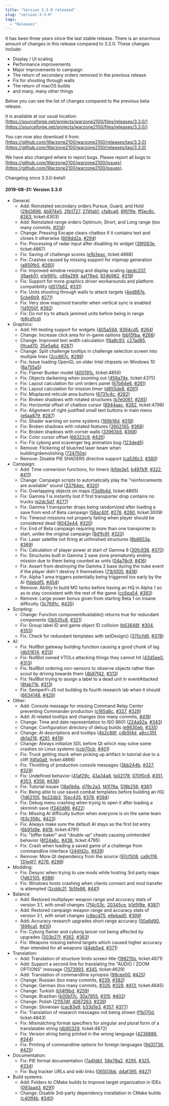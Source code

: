 ```yaml
---
title: "Version 3.3.0 released"
slug: "version-3-3-0"
tags:
  - "Releases"
---
```


It has been three years since the last stable release. There is an enormous amount of changes in this release compared to 3.2.0. These changes include:
- Display / UI scaling
- Performance improvements
- Major improvements to campaign
- The return of secondary orders removed in the previous release
- Fix for shooting through walls
- The return of macOS builds
- and many, many other things

Below you can see the list of changes compared to the previous beta release.

It is available at our usual location: [https://sourceforge.net/projects/warzone2100/files/releases/3.3.0/](https://sourceforge.net/projects/warzone2100/files/releases/3.3.0/)

You can now also download it from: [https://github.com/Warzone2100/warzone2100/releases/tag/3.3.0](https://github.com/Warzone2100/warzone2100/releases/tag/3.3.0)

We have also changed where to report bugs. Please report all bugs to [https://github.com/Warzone2100/warzone2100/issues](https://github.com/Warzone2100/warzone2100/issues).

Changelog since 3.3.0-beta1:

#### 2019-08-31: Version 3.3.0

* General:
  * Add: Reinstated secondary orders Pursue, Guard, and Hold ([29d3696](https://github.com/Warzone2100/warzone2100/commit/29d3696dd62f034d02d51b9caa7d834cc84e13d3), [4b974e5](https://github.com/Warzone2100/warzone2100/commit/4b974e5761eecf7fc375f50d954779e4ac800786), [2fb1727](https://github.com/Warzone2100/warzone2100/commit/2fb172792014d8886a7411a2547b15030ead0152), [274fab1](https://github.com/Warzone2100/warzone2100/commit/274fab1fe4f5a7f443f42b35211d95f949cd63cb), [cfa8ca6](https://github.com/Warzone2100/warzone2100/commit/cfa8ca695079df3d716a6eb7a2ed2f5729320bea), [8f611fe](https://github.com/Warzone2100/warzone2100/commit/8f611fe0f6ffb906bee0afd5de702f8b2de9f1df), [ff5ec8c](https://github.com/Warzone2100/warzone2100/commit/ff5ec8ca927c2d3353f58f7ac0ca17f965252234), [#263](https://github.com/Warzone2100/warzone2100/pull/263), ticket:4303)
  * Add: Reinstated range orders Optimum, Short, and Long range (too many commits, [#314](https://github.com/Warzone2100/warzone2100/pull/314))
  * Change: Pressing Escape clears chatbox if it contains text and closes it otherwise ([809dd2a](https://github.com/Warzone2100/warzone2100/commit/809dd2abdfbf97a88d74519cd4323d06ce8395d2), [#294](https://github.com/Warzone2100/warzone2100/pull/294))
  * Fix: Processing of radar input after disabling its widget ([39f083e](https://github.com/Warzone2100/warzone2100/commit/39f083ed0f0c29f071f9f528c9eeef5544373fd7), ticket:4867)
  * Fix: Saving of challenge scores ([e1b3eac](https://github.com/Warzone2100/warzone2100/commit/e1b3eac0faeb7c39b769fee59920d066373d5c49), ticket:4868)
  * Fix: Crashes caused by missing support for mipmap generation ([a850fb5](https://github.com/Warzone2100/warzone2100/commit/a850fb5c887eb54a50f3a3f0f15ef0f1b6591a98), [#260](https://github.com/Warzone2100/warzone2100/pull/260))
  * Fix: Improved window resizing and display scaling ([aedc207](https://github.com/Warzone2100/warzone2100/commit/aedc207367c03a105f0ec6475250cdf0b3908008), [39aeb51](https://github.com/Warzone2100/warzone2100/commit/39aeb5132197a87e0c4207ae36c461eca7909522), [e1e991c](https://github.com/Warzone2100/warzone2100/commit/e1e991ce3edf9c68f72f3572ab8357abb930f48c), [c89a299](https://github.com/Warzone2100/warzone2100/commit/c89a299dcf581c9362bf2461f291a8388c70c0e3), [aaf79ed](https://github.com/Warzone2100/warzone2100/commit/aaf79eda0356eb0be264be65c640f19c12a17327), [924b982](https://github.com/Warzone2100/warzone2100/commit/924b98272140677cfde4955af84aee930d7c4b0d), [#319](https://github.com/Warzone2100/warzone2100/pull/319))
  * Fix: Support for more graphics driver workarounds and platform compatibility ([d517b62](https://github.com/Warzone2100/warzone2100/commit/d517b62e394c42a2b1e0b831a0cdc26156faca80), [#331](https://github.com/Warzone2100/warzone2100/pull/331))
  * Fix: Units shooting through walls to attack targets ([4ed887e](https://github.com/Warzone2100/warzone2100/commit/4ed887ed1986840474281d8fd28fc0ea533c06aa), [5cbe6b9](https://github.com/Warzone2100/warzone2100/commit/5cbe6b9e93a0a9682996fc1edf3df43ee5f7096b), [#271](https://github.com/Warzone2100/warzone2100/pull/271))
  * Fix: Very slow map/mod transfer when vertical sync is enabled ([1d1050f](https://github.com/Warzone2100/warzone2100/commit/1d1050f034e7c226d98e371598d2c2a105d24353), [#392](https://github.com/Warzone2100/warzone2100/pull/392))
  * Fix: Do not try to attack jammed units before being in range ([b9cd1cd](https://github.com/Warzone2100/warzone2100/commit/b9cd1cd49eae103d4e95b3f14e84aed4492391b3))
* Graphics:
  * Add: Hit-testing support for widgets ([405a594](https://github.com/Warzone2100/warzone2100/commit/405a59420918f903352c4a51be6822eb60d4066b), [9394cd5](https://github.com/Warzone2100/warzone2100/commit/9394cd5f6c5c1de666d34d56cc32a0d4dfbc83e9), [#264](https://github.com/Warzone2100/warzone2100/pull/264))
  * Change: Increase click area for in-game options ([bb15fba](https://github.com/Warzone2100/warzone2100/commit/bb15fbaa10663d6ce540911d9890f733b75fd365), [#266](https://github.com/Warzone2100/warzone2100/pull/266))
  * Change: Improved text width calculation ([f4a8c93](https://github.com/Warzone2100/warzone2100/commit/f4a8c93c9012eb5424296604bd1a0fa56fa2bc06), [c27ad85](https://github.com/Warzone2100/warzone2100/commit/c27ad854669ee55834fef43f4a7b6fba0dc28b88), [0fcad70](https://github.com/Warzone2100/warzone2100/commit/0fcad70a72b44aaaf0b01fe425946cd0193f5216), [35e5a8d](https://github.com/Warzone2100/warzone2100/commit/35e5a8d021dfcefa9b7bce7e846a7c2432a7a064), [#287](https://github.com/Warzone2100/warzone2100/pull/287))
  * Change: Split challenge tooltips in challenge selection screen into multiple lines ([2cc667c](https://github.com/Warzone2100/warzone2100/commit/2cc667cbb8f3765a5b69e0c210ab5b1355db3ca6), [#299](https://github.com/Warzone2100/warzone2100/pull/299))
  * Fix: Issue loading OpenGL on older Intel chipsets on Windows 10 ([8a755a5](https://github.com/Warzone2100/warzone2100/commit/8a755a5e6e4f0eb8c62cc51db121cc61c65da80b))
  * Fix: Flamer Bunker model ([400191c](https://github.com/Warzone2100/warzone2100/commit/400191c9c47a4e39aeb12240283f355a57e30290), ticket:4856)
  * Fix: Objects darkening when zooming out ([456a74e](https://github.com/Warzone2100/warzone2100/commit/456a74edb1fa76e66bf8e0e2c888b54c0b5c6299), ticket:4375)
  * Fix: Layout calculation for unit orders panel ([67b64e6](https://github.com/Warzone2100/warzone2100/commit/67b64e6f4205b123e69d6973f2a524656a419c75), [#261](https://github.com/Warzone2100/warzone2100/pull/261))
  * Fix: Layout calculation for mission timer ([d655de8](https://github.com/Warzone2100/warzone2100/commit/d655de8573b8d781d748d5c53e7f46f39a402d82), [#261](https://github.com/Warzone2100/warzone2100/pull/261))
  * Fix: Misplaced reticule area buttons ([6731c4c](https://github.com/Warzone2100/warzone2100/commit/6731c4ca5f1178e408d1cb22757793fe7ad1015f), [#262](https://github.com/Warzone2100/warzone2100/pull/262))
  * Fix: Broken shadows with rotated structures ([b7e0061](https://github.com/Warzone2100/warzone2100/commit/b7e00616a5068ee0e3be03eb92df803044b2bb84), [#285](https://github.com/Warzone2100/warzone2100/pull/285))
  * Fix: Horizontal offset of chatbox cursor ([8944aac](https://github.com/Warzone2100/warzone2100/commit/8944aac22bdb43abb849302f158a2704bffb4dd5), [#282](https://github.com/Warzone2100/warzone2100/pull/282), ticket:4796)
  * Fix: Alignment of right-justified small text buttons in main menu ([e6aa879](https://github.com/Warzone2100/warzone2100/commit/e6aa8792eac76c7c853df33ce8f5423f12cab4ff), [#287](https://github.com/Warzone2100/warzone2100/pull/287))
  * Fix: Shader warning on some systems ([189b18d](https://github.com/Warzone2100/warzone2100/commit/189b18dec1fc9ffe2381eeee1d89534112309601), [#318](https://github.com/Warzone2100/warzone2100/pull/318))
  * Fix: Broken shadows with rotated features ([3902165](https://github.com/Warzone2100/warzone2100/commit/39021659101136e3cf4a26959daf7ea86335c13e), [#368](https://github.com/Warzone2100/warzone2100/pull/368))
  * Fix: Broken shadows with corner walls ([33963b5](https://github.com/Warzone2100/warzone2100/commit/33963b56adc0a7cfe29110c4cb6407b6ea069b29), [#368](https://github.com/Warzone2100/warzone2100/pull/368))
  * Fix: Color cursor offset ([66322c9](https://github.com/Warzone2100/warzone2100/commit/66322c966eb22c4ac65bfecf4e829e46a4cb4a17), [#426](https://github.com/Warzone2100/warzone2100/pull/426))
  * Fix: Fix cyborg and scavenger leg animation bug ([123ded5](https://github.com/Warzone2100/warzone2100/commit/123ded59aedc53dc2344be9807c321774613946f))
  * Remove: Flickering of blue/red laser beam when building/demolishing ([724750e](https://github.com/Warzone2100/warzone2100/commit/724750e92cb9884ab81ce565f4d007af817f16ca))
  * Remove: Disable PIE SHADERS directive support ([ca536c3](https://github.com/Warzone2100/warzone2100/commit/ca536c35fda80d23c3467e5d59f0fdb7debc3525), [#380](https://github.com/Warzone2100/warzone2100/pull/380))
* Campaign:
  * Add: Time conversion functions, for timers ([bfde3e1](https://github.com/Warzone2100/warzone2100/commit/bfde3e18892345a39ad2a3e62f1af66ee17ee6bc), [b497b1f](https://github.com/Warzone2100/warzone2100/commit/b497b1fc06c9b3ec12eeefc9c2e9b44575f37ee0), [#322](https://github.com/Warzone2100/warzone2100/pull/322), [#411](https://github.com/Warzone2100/warzone2100/pull/411))
  * Change: Campaign scripts to automatically play the "reinforcements are available" sound ([33764ec](https://github.com/Warzone2100/warzone2100/commit/33764ec247ad99ee7ea744ace0404cf16e40357c), [#320](https://github.com/Warzone2100/warzone2100/pull/320))
  * Fix: Overlapping objects on maps ([f3a9b4d](https://github.com/Warzone2100/warzone2100/commit/f3a9b4d640bbf1662b3a297554083aecdd5401a1), ticket:4865)
  * Fix: Gamma 1 is instantly lost if first transporter drop contains no trucks ([e2dc5d7](https://github.com/Warzone2100/warzone2100/commit/e2dc5d7d50057e655c4d3e28411fd2d1b923a69a), [#277](https://github.com/Warzone2100/warzone2100/pull/277))
  * Fix: Gamma 1 transporter drops being randomized after loading a save from end of Beta campaign ([58ac40f](https://github.com/Warzone2100/warzone2100/commit/58ac40f0a00c521eed5bad7cc55ba01a212ce4dd), [#278](https://github.com/Warzone2100/warzone2100/pull/278), [#280](https://github.com/Warzone2100/warzone2100/pull/280), ticket:3009)
  * Fix: Timeout missions not properly failing when player should be considered dead ([8042e44](https://github.com/Warzone2100/warzone2100/commit/8042e44511b40b4821f4eccd993435479a4c08a3), [#320](https://github.com/Warzone2100/warzone2100/pull/320))
  * Fix: End of Beta campaign requiring more than one transporter to start, unlike the original campaign ([9d1fc6f](https://github.com/Warzone2100/warzone2100/commit/9d1fc6fe7a51b0a17a6396d5e1d92546f6431b05), [#320](https://github.com/Warzone2100/warzone2100/pull/320))
  * Fix: Laser satellite not firing at unfinished structures ([8b8653a](https://github.com/Warzone2100/warzone2100/commit/8b8653a82c8916783d9f8875b11f53250813cc25), [#369](https://github.com/Warzone2100/warzone2100/pull/369))
  * Fix: Calculation of player power at start of Gamma 9 ([30fc938](https://github.com/Warzone2100/warzone2100/commit/30fc938ae920eff5472a1578664f8539e2e2d625), [#370](https://github.com/Warzone2100/warzone2100/pull/370))
  * Fix: Structures built in Gamma 2 save zone prematurely ending mission due to them being counted as units ([04a78c9](https://github.com/Warzone2100/warzone2100/commit/04a78c9fb676dd71594b6a6a68b4e8b4d9d8d064), [#416](https://github.com/Warzone2100/warzone2100/pull/416))
  * Fix: Assert from destroying the Gamma 2 base during the nuke event if the player didn't destroy it themselves ([71b1005](https://github.com/Warzone2100/warzone2100/commit/71b100563e6df04e690480ed267f46355ffd77c9), [#416](https://github.com/Warzone2100/warzone2100/pull/416))
  * Fix: Alpha 1 area triggers potentially being triggered too early by the AI ([fdebdf5](https://github.com/Warzone2100/warzone2100/commit/fdebdf51fba6fe8e0286bb9c8ef534fb629589b9), [#454](https://github.com/Warzone2100/warzone2100/pull/454))
  * Remove: Ability to build MG tanks before having an HQ in Alpha 1 so as to stay consistent with the rest of the game ([cc6ea54](https://github.com/Warzone2100/warzone2100/commit/cc6ea546e4e17800a1d29000689cadf92d9d13dc), [#383](https://github.com/Warzone2100/warzone2100/pull/383))
  * Remove: Large power bonus given from starting Beta 1 on Insane difficulty ([3c7691c](https://github.com/Warzone2100/warzone2100/commit/3c7691cd4fd3113d42183532eeaa8160e2230b2b), [#435](https://github.com/Warzone2100/warzone2100/pull/435))
* Scripting:
  * Change: Function componentAvailable() returns true for redundant components ([0b535c8](https://github.com/Warzone2100/warzone2100/commit/0b535c8292ec70e113e1453ff472b79e07582be2), [#321](https://github.com/Warzone2100/warzone2100/pull/321))
  * Fix: Group label ID and game object ID collision ([b63648f](https://github.com/Warzone2100/warzone2100/commit/b63648f432c27043edcbe8af84613cc1e67a6b61), [#304](https://github.com/Warzone2100/warzone2100/pull/304), [#355](https://github.com/Warzone2100/warzone2100/pull/355))
  * Fix: Check for redundant templates with setDesign() ([370cfd6](https://github.com/Warzone2100/warzone2100/commit/370cfd6afa257065be4fbc41ac2bcdfe343bf5f6), [#378](https://github.com/Warzone2100/warzone2100/pull/378))
* AI:
  * Fix: NullBot gateway building function causing a good chunk of lag ([db51614](https://github.com/Warzone2100/warzone2100/commit/db51614e568660ef9f6704c385a98c316c4cd227), [#313](https://github.com/Warzone2100/warzone2100/pull/313))
  * Fix: NullBot owned VTOLs attacking things they cannot hit ([43d5ee0](https://github.com/Warzone2100/warzone2100/commit/43d5ee0ef8a7935390241536b63bf1acf0d22aa6), [#313](https://github.com/Warzone2100/warzone2100/pull/313))
  * Fix: NullBot ordering non-sensors to observe objects rather than scout by driving towards them ([4b97f42](https://github.com/Warzone2100/warzone2100/commit/4b97f42aac1fc75b0956c6ab48d2c1212fe933a2), [#313](https://github.com/Warzone2100/warzone2100/pull/313))
  * Fix: NullBot trying to assign a label to a dead unit in eventAttacked ([8fab71b](https://github.com/Warzone2100/warzone2100/commit/8fab71b2d37d58e9f98c36b7fabc83add1d8a140), [#313](https://github.com/Warzone2100/warzone2100/pull/313))
  * Fix: SemperFi-JS not building its fourth research lab when it should ([6634148](https://github.com/Warzone2100/warzone2100/commit/6634148db34e21e4f05fc34291c596b0f76ba7f4), [#429](https://github.com/Warzone2100/warzone2100/pull/429))
* Other:
  * Add: Console message for missing Command Relay Center preventing Commander production ([c165d8c](https://github.com/Warzone2100/warzone2100/commit/c165d8c1d233b1c3051c21b19aaba669d9cd32e2), [#327](https://github.com/Warzone2100/warzone2100/pull/327), [#329](https://github.com/Warzone2100/warzone2100/pull/329))
  * Add: AI related tooltips and changes (too many commits, [#419](https://github.com/Warzone2100/warzone2100/pull/419))
  * Change: Time and date representation to ISO 8601 ([224a92a](https://github.com/Warzone2100/warzone2100/commit/224a92afc8a1848e13344f7104408ad2fcd1cc01), [#343](https://github.com/Warzone2100/warzone2100/pull/343))
  * Change: Configuration directory of debug builds ([e9830eb](https://github.com/Warzone2100/warzone2100/commit/e9830ebdd1d359fa7197276ae2abb7a30f8f5c21), [#335](https://github.com/Warzone2100/warzone2100/pull/335))
  * Change: AI descriptions and tooltips ([4b2c88f](https://github.com/Warzone2100/warzone2100/commit/4b2c88fb84a92fd9733d73e72b6921b3314ed9a3), [c4b5f4d](https://github.com/Warzone2100/warzone2100/commit/c4b5f4d057d0ac48696ca5171322556dcec6510d), [a8cc35f](https://github.com/Warzone2100/warzone2100/commit/a8cc35fe89b42ca055c00443f68633a993b9ea90), [db1a216](https://github.com/Warzone2100/warzone2100/commit/db1a216fbc98e2ed7787e1dccb95c428075d48e9), [#281](https://github.com/Warzone2100/warzone2100/pull/281), [#419](https://github.com/Warzone2100/warzone2100/pull/419))
  * Change: Always initialize SDL before Qt which may solve some crashes on Linux systems ([ccb70cb](https://github.com/Warzone2100/warzone2100/commit/ccb70cb68040976e6823dfc6483d5b89d0496aea), [#401](https://github.com/Warzone2100/warzone2100/pull/401))
  * Fix: Truck getting stuck when picking up artifact in tutorial due to a cliff ([f4fa0a9](https://github.com/Warzone2100/warzone2100/commit/f4fa0a93e26103402e77e2072e3004b533029904), ticket:4866)
  * Fix: Throttling of production console messages ([3bb244b](https://github.com/Warzone2100/warzone2100/commit/3bb244b7a41237278a731bde7cc49626646a1107), [#327](https://github.com/Warzone2100/warzone2100/pull/327), [#329](https://github.com/Warzone2100/warzone2100/pull/329))
  * Fix: Undefined behavior ([41af29c](https://github.com/Warzone2100/warzone2100/commit/41af29c6a58431042cd2649b8aa1984c8e53ef0a), [43a34a8](https://github.com/Warzone2100/warzone2100/commit/43a34a886c0c62f92065c0c9646bb3027d6b09b6), [fa02178](https://github.com/Warzone2100/warzone2100/commit/fa02178faa1caefbbff63d82d9262ad5ba80703f), [070f0c8](https://github.com/Warzone2100/warzone2100/commit/070f0c8532007cc3f90d1124ed8d76ecf04d22be), [#351](https://github.com/Warzone2100/warzone2100/pull/351), [#353](https://github.com/Warzone2100/warzone2100/pull/353), [#356](https://github.com/Warzone2100/warzone2100/pull/356), [#436](https://github.com/Warzone2100/warzone2100/pull/436))
  * Fix: Tutorial issues ([18a0b6a](https://github.com/Warzone2100/warzone2100/commit/18a0b6ab3f4053948534155b94acc02993e685b0), [d79c2a3](https://github.com/Warzone2100/warzone2100/commit/d79c2a362451af725de5dce7a7cf7677041b9088), [f41f78a](https://github.com/Warzone2100/warzone2100/commit/f41f78a9cf7606286c4305d49ece5cfda583e1d4), [518b256](https://github.com/Warzone2100/warzone2100/commit/518b2563bf4c77a3391017523e9c401f33144c2c), [#381](https://github.com/Warzone2100/warzone2100/pull/381))
  * Fix: Being able to use saved combat templates before building an HQ ([7d62105](https://github.com/Warzone2100/warzone2100/commit/7d6210510ed6efc18694c352b00a66ebea1ccb5c), [9e22db3](https://github.com/Warzone2100/warzone2100/commit/9e22db301aa93182114d35bf298459ee31eec383), [15ec435](https://github.com/Warzone2100/warzone2100/commit/15ec435836aa7fe906f77ed42e555b39789dc67b), [#378](https://github.com/Warzone2100/warzone2100/pull/378), [#394](https://github.com/Warzone2100/warzone2100/pull/394))
  * Fix: Debug menu crashing when trying to open it after loading a skirmish save ([f340d89](https://github.com/Warzone2100/warzone2100/commit/f340d89f8b8ab3c978dc246a07210438da6e928f), [#422](https://github.com/Warzone2100/warzone2100/pull/422))
  * Fix: Missing AI difficulty button when everyone is on the same team ([63c358c](https://github.com/Warzone2100/warzone2100/commit/63c358c85b507c7382abc27785de3148578e41f8), [#423](https://github.com/Warzone2100/warzone2100/pull/423))
  * Fix: Always make sure the default AI stays as the first list entry ([6b91d9e](https://github.com/Warzone2100/warzone2100/commit/6b91d9e5019401eccbe1e23c2ed3d3321f2f0407), [#419](https://github.com/Warzone2100/warzone2100/pull/419), ticket:4791)
  * Fix: "biffer baker" and "double up" cheats causing unintended behavior ([6f24a6c](https://github.com/Warzone2100/warzone2100/commit/6f24a6ceb94ca4e2ec27d926b2c1f9bdfc5fcc4f), [#438](https://github.com/Warzone2100/warzone2100/pull/438), ticket:4795)
  * Fix: Crash when loading a saved game of a challenge from commandline interface ([244fd2c](https://github.com/Warzone2100/warzone2100/commit/244fd2cbcb12465866191dcc7203aca7719fab8c), [#439](https://github.com/Warzone2100/warzone2100/pull/439))
  * Remove: More Qt dependency from the source ([97cf508](https://github.com/Warzone2100/warzone2100/commit/97cf508379fe7fb56ac8ecccbe3269783d3620f3), [ca9c116](https://github.com/Warzone2100/warzone2100/commit/ca9c1166e386f43ff76aa16d6971ca2ab2eb1303), [131e4f7](https://github.com/Warzone2100/warzone2100/commit/131e4f705888445aaa26643489d6a238a4fd3515), [#276](https://github.com/Warzone2100/warzone2100/pull/276), [#299](https://github.com/Warzone2100/warzone2100/pull/299))
* Modding:
  * Fix: Desync when trying to use mods while hosting 3rd party maps ([7d62105](https://github.com/Warzone2100/warzone2100/commit/7d6210510ed6efc18694c352b00a66ebea1ccb5c), [#388](https://github.com/Warzone2100/warzone2100/pull/388))
  * Fix: Windows hosts crashing when clients connect and mod transfer is attempted ([2cddc2f](https://github.com/Warzone2100/warzone2100/commit/2cddc2fc122ce531314bc7d47c6d279966d4ab04), [1b5fe86](https://github.com/Warzone2100/warzone2100/commit/1b5fe86b6570a2454f189027bcf2fb65aa653db8), [#441](https://github.com/Warzone2100/warzone2100/pull/441))
* Balance:
  * Add: Restored multiplayer weapon range and accuracy stats of version 3.1, with small changes ([7f4c03c](https://github.com/Warzone2100/warzone2100/commit/7f4c03ce5236611ba2c485b5a27f3a445ec47b48), [20345ce](https://github.com/Warzone2100/warzone2100/commit/20345ce333248703a1198f84aaad974cf4c86c68), [b1d5f8e](https://github.com/Warzone2100/warzone2100/commit/b1d5f8e5885faa4acee9cc01191606818b7d3f03), [#387](https://github.com/Warzone2100/warzone2100/pull/387))
  * Add: Restored campaign weapon range and accuracy stats of version 3.1, with small changes ([c8ecd75](https://github.com/Warzone2100/warzone2100/commit/c8ecd75d7b426b325202f78ac30f9fa509f27b7e), [e6ebad0](https://github.com/Warzone2100/warzone2100/commit/e6ebad0d3f62ff3d764a4922bb0ea39e82f20bce), [#399](https://github.com/Warzone2100/warzone2100/pull/399))
  * Add: Accuracy research upgrades short range accuracy ([50a6d90](https://github.com/Warzone2100/warzone2100/commit/50a6d90a089c2bd1124b9ef3db7640a470e476e1), [1896ca1](https://github.com/Warzone2100/warzone2100/commit/1896ca1db6d2425d47e8703a540dab912af58164), [#410](https://github.com/Warzone2100/warzone2100/pull/410))
  * Fix: Cyborg flamer and cyborg lancer not being affected by upgrades ([303b27f](https://github.com/Warzone2100/warzone2100/commit/303b27f2ddf7eaf002145fdec7bc149c15ed26a3), [#362](https://github.com/Warzone2100/warzone2100/pull/362), [#363](https://github.com/Warzone2100/warzone2100/pull/363))
  * Fix: Weapons missing behind targets which caused higher accuracy than intended for all weapons ([44eb5e4](https://github.com/Warzone2100/warzone2100/commit/44eb5e4201ba5fd63d1286bc0ea5a59030d1ec2b), [#371](https://github.com/Warzone2100/warzone2100/pull/371))
* Translation:
  * Add: Translation of structure limits screen title ([198215b](https://github.com/Warzone2100/warzone2100/commit/198215bbc09438e689db0eb2a4d0ed3de4a276f2), ticket:4871)
  * Add: Support a second line for translating the "AUDIO / ZOOM OPTIONS" message ([7073993](https://github.com/Warzone2100/warzone2100/commit/70739936939ad38f8df61bd3e7e56618406a4b23), [#345](https://github.com/Warzone2100/warzone2100/pull/345), ticket:4629)
  * Add: Translation of commandline synopsis ([98cee00](https://github.com/Warzone2100/warzone2100/commit/98cee005269cc03c9bc63e13ff62ff4c9537afe2), [#425](https://github.com/Warzone2100/warzone2100/pull/425))
  * Change: Russian (too many commits, [#239](https://github.com/Warzone2100/warzone2100/pull/239), [#382](https://github.com/Warzone2100/warzone2100/pull/382))
  * Change: German (too many commits, [#326](https://github.com/Warzone2100/warzone2100/pull/326), [#328](https://github.com/Warzone2100/warzone2100/pull/328), [#413](https://github.com/Warzone2100/warzone2100/pull/413), ticket:4845)
  * Change: Turkish ([b14f9bd](https://github.com/Warzone2100/warzone2100/commit/b14f9bd574e36e0ec0db3d59ad14249c90747435), [#259](https://github.com/Warzone2100/warzone2100/pull/259))
  * Change: Brazilian ([b00b17c](https://github.com/Warzone2100/warzone2100/commit/b00b17c5583c385a5518dcba412efab4765da888), [30a7855](https://github.com/Warzone2100/warzone2100/commit/30a7855679645309bf290aad4780c80cdfa1c3df), [#315](https://github.com/Warzone2100/warzone2100/pull/315), [#402](https://github.com/Warzone2100/warzone2100/pull/402))
  * Change: Polish ([211574f](https://github.com/Warzone2100/warzone2100/commit/211574fdb0fa473a773d92969d654ae08d58c5a3), [4087263](https://github.com/Warzone2100/warzone2100/commit/40872630a98bf46253dbbc0651443f73bcca18f1), [#339](https://github.com/Warzone2100/warzone2100/pull/339))
  * Change: Slovenian ([cac83e9](https://github.com/Warzone2100/warzone2100/commit/cac83e9e50d2adeea5b2b02dd0a6a0da5e23034a), [b33d1e3](https://github.com/Warzone2100/warzone2100/commit/b33d1e3b9c8749e7d4546680369b2705f236350a), [#357](https://github.com/Warzone2100/warzone2100/pull/357), [#377](https://github.com/Warzone2100/warzone2100/pull/377))
  * Fix: Translation of research messages not being shown ([f1b170d](https://github.com/Warzone2100/warzone2100/commit/f1b170db3012f4fcd99335cd814180ea8d37e0d6), ticket:4843)
  * Fix: Mismatching format specifiers for singular and plural form of a translatable string ([db95329](https://github.com/Warzone2100/warzone2100/commit/db95329005c0e07329138c90a64a2cf43062c391), ticket:4872)
  * Fix: Version string being printed in the wrong language ([4236886](https://github.com/Warzone2100/warzone2100/commit/42368861607faf54af2acdeaea105533fd97a54b), [#344](https://github.com/Warzone2100/warzone2100/pull/344))
  * Fix: Printing of commandline options for foreign languages ([9d31736](https://github.com/Warzone2100/warzone2100/commit/9d3173613268214dd72e15aaedf33459d764c37b), [#425](https://github.com/Warzone2100/warzone2100/pull/425))
* Documentation:
  * Fix: PIE format documentation ([7a4fdb1](https://github.com/Warzone2100/warzone2100/commit/7a4fdb16de1558a86a48e1ef77df7e7c64155c91), [58e78a2](https://github.com/Warzone2100/warzone2100/commit/58e78a22f48375273f258e294ea8bc061fac7f48), [#295](https://github.com/Warzone2100/warzone2100/pull/295), [#325](https://github.com/Warzone2100/warzone2100/pull/325), [#334](https://github.com/Warzone2100/warzone2100/pull/334))
  * Fix: Bug tracker URLs and wiki links ([06503bb](https://github.com/Warzone2100/warzone2100/commit/06503bb0071eb781d4f33b1b9d234be40e612ac8), [d4af395](https://github.com/Warzone2100/warzone2100/commit/d4af395eea5753319509744c63dc0d685976f9f6), [#427](https://github.com/Warzone2100/warzone2100/pull/427))
* Build systems:
  * Add: Folders to CMake builds to improve target organization in IDEs ([093aad3](https://github.com/Warzone2100/warzone2100/commit/093aad3817dee2bd9b0090ec57adbbde1a56e827), [#291](https://github.com/Warzone2100/warzone2100/pull/291))
  * Change: Disable 3rd-party dependency installation in CMake builds ([c40ff4b](https://github.com/Warzone2100/warzone2100/commit/c40ff4b15996a59343b860827f49b2038c973866), [#340](https://github.com/Warzone2100/warzone2100/pull/340))
